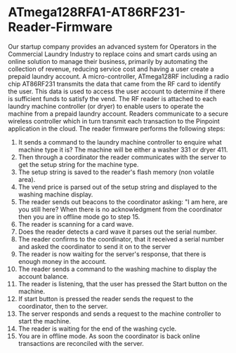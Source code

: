 # ATmega128RFA1-AT86RF231-Reader-Firmware
Our startup company provides an advanced system for Operators in the Commercial Laundry Industry to replace coins and smart cards using an online solution to manage their business, primarily by automating the collection of revenue, reducing service cost and having a user create a prepaid laundry account. 
A micro-controller, ATmega128RF including a radio chip AT86RF231 transmits the data that came from the RF card to identify the user. This data is used to access the user account to determine if there is sufficient funds to satisfy the vend.  The RF reader is attached to each laundry machine controller (or dryer) to enable users to operate the machine from a prepaid laundry account. Readers communicate to a secure wireless controller which in turn transmit each transaction to the Pinpoint application in the cloud.
The reader firmware performs the following steps:

1. It sends a command to the laundry machine controller to enquire what machine type it is?
  The machine will be either a washer 331 or dryer 411.
2. Then through a coordinator the reader communicates with the server to get the setup string for the machine type.
3. The setup string is saved to the reader's flash memory (non volatile area).
4. The vend price is parsed out of the setup string and displayed to the washing machine display.
5. The reader sends out beacons to the coordinator asking: "I am here, are you still here? When there is no acknowledgment from the coordinator then you are in offline mode go to step 15.
6. The reader is scanning for a card wave.
7. Does the reader detects a card wave it parses out the serial number.
8. The reader confirms to the coordinator, that it received a serial number and asked the coordinator to send it on to the server
9. The reader is now waiting for the server's response, that there is enough money in the account.
10. The reader sends a command to the washing machine to display the account balance.
11. The reader is listening, that the user has pressed the Start button on the machine.
12. If start button is pressed the reader sends the request to the coordinator, then to the server.
13. The server responds and sends a request to the machine controller to start the machine.
14. The reader is waiting for the end of the washing cycle. 
15. You are in offline mode. As soon the coordinator is back online transactions are reconciled with the server.




